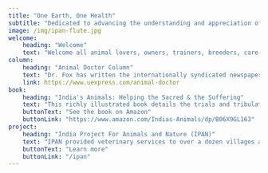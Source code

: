```yaml
---
title: "One Earth, One Health"
subtitle: "Dedicated to advancing the understanding and appreciation of other animals, improving their health and well-being and our relationships with them and the natural world."
image: /img/ipan-flute.jpg
welcome:
    heading: "Welcome"
    text: "Welcome all animal lovers, owners, trainers, breeders, care-providers, and students of animal care, health, welfare and bioethics to my website. I am a veterinarian, graduating from the Royal Veterinary College, London, England in 1962. I did post-graduate research on animal behavior and development in the US, where I now reside, earning a PhD in medicine, and a DSc in ethology/animal behavior from the University of London. I am a member of the British Veterinary Association, the American Holistic Veterinary Medical Association and an Honor Roll member of the American Veterinary Medical Association."
column:
    heading: "Animal Doctor Column"
    text: "Dr. Fox has written the internationally syndicated newspaper column Animal Doctor for over 40 years, more recent ones being accessible here:"
    link: https://www.uexpress.com/animal-doctor
book:
    heading: "India's Animals: Helping the Sacred & the Suffering"
    text: "This richly illustrated book details the trials and tribulations of setting up an animal shelter and free veterinary services in the heart of a unique wildlife region in S. India, the UNESCO designated Nilgiris Biosphere Reserve."
    buttonText: "See the book on Amazon"
    buttonLink: "https://www.amazon.com/Indias-Animals/dp/B06X9GL163"
project:
    heading: "India Project For Animals and Nature (IPAN)"
    text: "IPAN provided veterinary services to over a dozen villages and remote tribal settlements with IPAN's 24-hour mobile veterinary clinic/ambulance, fully operational hospital, and permanent animal refuge."
    buttonText: "Learn more"
    buttonLink: "/ipan"
---
```


